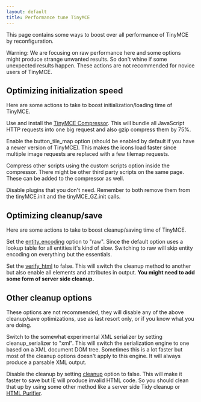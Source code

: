 ```yaml
---
layout: default
title: Performance tune TinyMCE
---
```


This page contains some ways to boost over all performance of TinyMCE by reconfiguration.

Warning: We are focusing on raw performance here and some options might produce strange unwanted results. So don't whine if some unexpected results happen. These actions are not recommended for novice users of TinyMCE.

## Optimizing initialization speed

Here are some actions to take to boost initialization/loading time of TinyMCE.

Use and install the [TinyMCE Compressor](/compressor/about/).
This will bundle all JavaScript HTTP requests into one big request and also gzip compress them by 75%.

Enable the button_tile_map option (should be enabled by default if you have a newer version of TinyMCE).
This makes the icons load faster since multiple image requests are replaced with a few tilemap requests.

Compress other scripts using the custom scripts option inside the compressor.
There might be other third party scripts on the same page. These can be added to the compressor as well.

Disable plugins that you don't need.
Remember to both remove them from the tinyMCE.init and the tinyMCE_GZ.init calls.

## Optimizing cleanup/save

Here are some actions to take to boost cleanup/saving time of TinyMCE.

Set the [entity_encoding](../configuration/Configuration3x@entity_encoding) option to "raw".
Since the default option uses a lookup table for all entities it's kind of slow. Switching to raw will skip entity encoding on everything but the essentials.

Set the [verify_html](../configuration/Configuration3x@verify_html) to false.
This will switch the cleanup method to another but also enable all elements and attributes in output. **You might need to add some form of server side cleanup.**

## Other cleanup options

These options are not recommended, they will disable any of the above cleanup/save optimizations, use as last resort only, or if you know what you are doing.

Switch to the somewhat experimental XML serializer by setting cleanup_serializer to "xml".
This will switch the serialization engine to one based on a XML document DOM tree. Sometimes this is a lot faster but most of the cleanup options doesn't apply to this engine. It will always produce a parsable XML output.

Disable the cleanup by setting [cleanup](/configuration/Configuration3x@cleanup) option to false.
This will make it faster to save but IE will produce invalid HTML code. So you should clean that up by using some other method like a server side Tidy cleanup or [HTML Purifier](http://htmlpurifier.org/).
